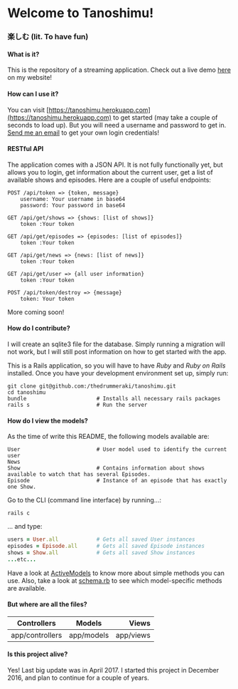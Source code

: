 # Welcome to Tanoshimu!
### 楽しむ (lit. To have fun)

#### What is it?
This is the repository of a streaming application. Check out a live demo 
[here](https://akinyele.herokuapp.com/#tanoshimu) on my website!

#### How can I use it?
You can visit [https://tanoshimu.herokuapp.com](https://tanoshimu.herokuapp.com)
to get started (may take a couple of seconds to load up). But you will need a
username and password to get in. [Send me an email](mailto:akinyele.akintola.febrissy@gmail)
to get your own login credentials!

#### RESTful API
The application comes with a JSON API. It is not fully functionally yet, but allows
you to login, get information about the current user, get a list of available shows
and episodes. Here are a couple of useful endpoints:
```
POST /api/token => {token, message}
	username: Your username in base64
	password: Your password in base64

GET /api/get/shows => {shows: [list of shows]}
	token :Your token

GET /api/get/episodes => {episodes: [list of episodes]}
	token :Your token

GET /api/get/news => {news: [list of news]}
	token :Your token

GET /api/get/user => {all user information}
	token :Your token

POST /api/token/destroy => {message}
	token: Your token
```
More coming soon!

#### How do I contribute?
I will create an sqlite3 file for the database. Simply running a migration will
not work, but I will still post information on how to get started with the app.

This is a Rails application, so you will have to have *Ruby* and *Ruby on Rails* installed.
Once you have your development environment set up, simply run:
```
git clone git@github.com:/thedrummeraki/tanoshimu.git
cd tanoshimu
bundle						# Installs all necessary rails packages
rails s						# Run the server
```

#### How do I view the models?
As the time of write this README, the following models available are:
```
User 						# User model used to identify the current user
News 		
Show 						# Contains information about shows available to watch that has several Episodes.
Episode						# Instance of an episode that has exactly one Show.

```
Go to the CLI (command line interface) by running...:
```
rails c
```
... and type:
```ruby
users = User.all 			# Gets all saved User instances
episodes = Episode.all  	# Gets all saved Episode instances
shows = Show.all 			# Gets all saved Show instances
...etc...
```

Have a look at [ActiveModels](http://guides.rubyonrails.org/active_model_basics.html) to
know more about simple methods you can use. Also, take a look at [schema.rb](db/schema.rb) to
see which model-specific methods are available.

#### But where are all the files?
| Controllers      | Models     | Views     |
| ---------------- |:----------:| ---------:|
| app/controllers  | app/models | app/views |


#### Is this project alive?
Yes! Last big update was in April 2017. I started this project in
December 2016, and plan to continue for a couple of years.

